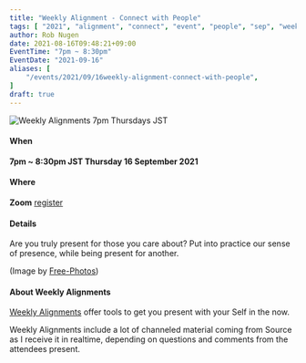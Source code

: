 ```yaml
---
title: "Weekly Alignment - Connect with People"
tags: [ "2021", "alignment", "connect", "event", "people", "sep", "weekly" ]
author: Rob Nugen
date: 2021-08-16T09:48:21+09:00
EventTime: "7pm ~ 8:30pm"
EventDate: "2021-09-16"
aliases: [
    "/events/2021/09/16weekly-alignment-connect-with-people",
]
draft: true
---
```


<img
src="https://b.robnugen.com/blog/2021/2021_sep_16_weekly_align_connect_people.jpg"
alt="Weekly Alignments 7pm Thursdays JST"
class="title" />

#### When

**7pm ~ 8:30pm JST Thursday 16 September 2021**

#### Where

**Zoom** [register](/weekly-alignments/registration/)

#### Details

Are you truly present for those you care about?  Put into practice our
sense of presence, while being present for another.

(Image by <a href="https://pixabay.com/photos/">Free-Photos</a>)

#### About Weekly Alignments

[Weekly Alignments](/weekly-alignments/) offer tools to get you present with your Self in the now.

Weekly Alignments include a lot of channeled material coming from
Source as I receive it in realtime, depending on questions and
comments from the attendees present.
